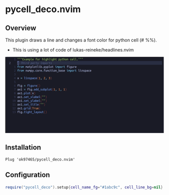 # pycell_deco.nvim

## Overview

This plugin draws a line and changes a font color for python cell (# %%).

- This is using a lot of code of lukas-reineke/headlines.nvim

![DEMO](/doc/demo.gif)

## Installation

```vim
Plug 'ok97465/pycell_deco.nvim'
```

## Configuration

```lua
require("pycell_deco").setup{cell_name_fg="#1abc9c", cell_line_bg=nil}
```
